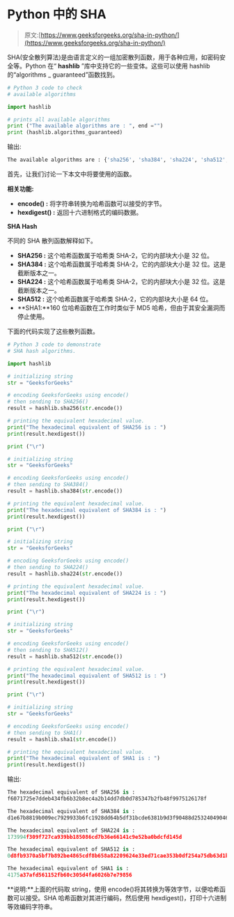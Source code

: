 # Python 中的 SHA

> 原文:[https://www.geeksforgeeks.org/sha-in-python/](https://www.geeksforgeeks.org/sha-in-python/)

SHA(安全散列算法)是由语言定义的一组加密散列函数，用于各种应用，如密码安全等。Python 在“ **hashlib** ”库中支持它的一些变体。这些可以使用 hashlib 的“algorithms _ guaranteed”函数找到。

```py
# Python 3 code to check 
# available algorithms

import hashlib

# prints all available algorithms
print ("The available algorithms are : ", end ="")
print (hashlib.algorithms_guaranteed)
```

输出:

```py
The available algorithms are : {'sha256', 'sha384', 'sha224', 'sha512', 'sha1', 'md5'}

```

首先，让我们讨论一下本文中将要使用的函数。

**相关功能:**

*   **encode() :** 将字符串转换为哈希函数可以接受的字节。
*   **hexdigest() :** 返回十六进制格式的编码数据。

**SHA Hash**

不同的 SHA 散列函数解释如下。

*   **SHA256 :** 这个哈希函数属于哈希类 SHA-2，它的内部块大小是 32 位。
*   **SHA384 :** 这个哈希函数属于哈希类 SHA-2，它的内部块大小是 32 位。这是截断版本之一。
*   **SHA224 :** 这个哈希函数属于哈希类 SHA-2，它的内部块大小是 32 位。这是截断版本之一。
*   **SHA512 :** 这个哈希函数属于哈希类 SHA-2，它的内部块大小是 64 位。
*   **SHA1:**160 位哈希函数在工作时类似于 MD5 哈希，但由于其安全漏洞而停止使用。

下面的代码实现了这些散列函数。

```py
# Python 3 code to demonstrate
# SHA hash algorithms.

import hashlib

# initializing string
str = "GeeksforGeeks"

# encoding GeeksforGeeks using encode()
# then sending to SHA256()
result = hashlib.sha256(str.encode())

# printing the equivalent hexadecimal value.
print("The hexadecimal equivalent of SHA256 is : ")
print(result.hexdigest())

print ("\r")

# initializing string
str = "GeeksforGeeks"

# encoding GeeksforGeeks using encode()
# then sending to SHA384()
result = hashlib.sha384(str.encode())

# printing the equivalent hexadecimal value.
print("The hexadecimal equivalent of SHA384 is : ")
print(result.hexdigest())

print ("\r")

# initializing string
str = "GeeksforGeeks"

# encoding GeeksforGeeks using encode()
# then sending to SHA224()
result = hashlib.sha224(str.encode())

# printing the equivalent hexadecimal value.
print("The hexadecimal equivalent of SHA224 is : ")
print(result.hexdigest())

print ("\r")

# initializing string
str = "GeeksforGeeks"

# encoding GeeksforGeeks using encode()
# then sending to SHA512()
result = hashlib.sha512(str.encode())

# printing the equivalent hexadecimal value.
print("The hexadecimal equivalent of SHA512 is : ")
print(result.hexdigest())

print ("\r")

# initializing string
str = "GeeksforGeeks"

# encoding GeeksforGeeks using encode()
# then sending to SHA1()
result = hashlib.sha1(str.encode())

# printing the equivalent hexadecimal value.
print("The hexadecimal equivalent of SHA1 is : ")
print(result.hexdigest())
```

输出:

```py
The hexadecimal equivalent of SHA256 is : 
f6071725e7ddeb434fb6b32b8ec4a2b14dd7db0d785347b2fb48f9975126178f

The hexadecimal equivalent of SHA384 is : 
d1e67b8819b009ec7929933b6fc1928dd64b5df31bcde6381b9d3f90488d253240490460c0a5a1a873da8236c12ef9b3

The hexadecimal equivalent of SHA224 is : 
173994f309f727ca939bb185086cd7b36e66141c9e52ba0bdcfd145d

The hexadecimal equivalent of SHA512 is : 
0d8fb9370a5bf7b892be4865cdf8b658a82209624e33ed71cae353b0df254a75db63d1baa35ad99f26f1b399c31f3c666a7fc67ecef3bdcdb7d60e8ada90b722

The hexadecimal equivalent of SHA1 is : 
4175a37afd561152fb60c305d4fa6026b7e79856

```

**说明:**上面的代码取 string，使用 encode()将其转换为等效字节，以便哈希函数可以接受。SHA 哈希函数对其进行编码，然后使用 hexdigest()，打印十六进制等效编码字符串。